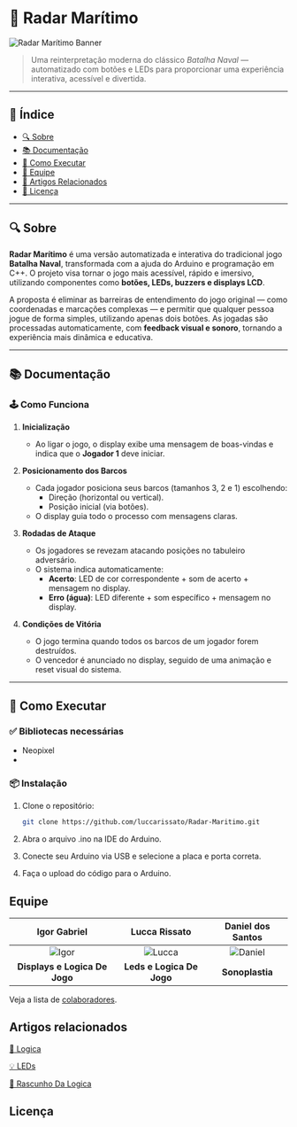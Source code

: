 # 🚢 Radar Marítimo

![Radar Marítimo Banner](https://github.com/user-attachments/assets/aaa78436-055c-4b55-be8c-6c2bfae3a786)

> Uma reinterpretação moderna do clássico *Batalha Naval* — automatizado com botões e LEDs para proporcionar uma experiência interativa, acessível e divertida.

---

## 📑 Índice

- [🔍 Sobre](#-sobre)
- [📚 Documentação](#-documentação)
- [🚀 Como Executar](#-como-executar)
- [👥 Equipe](#-equipe)
- [📎 Artigos Relacionados](#-artigos-relacionados)
- [📝 Licença](#-licença)

---

## 🔍 Sobre

**Radar Marítimo** é uma versão automatizada e interativa do tradicional jogo **Batalha Naval**, transformada com a ajuda do Arduino e programação em C++. O projeto visa tornar o jogo mais acessível, rápido e imersivo, utilizando componentes como **botões, LEDs, buzzers e displays LCD**.

A proposta é eliminar as barreiras de entendimento do jogo original — como coordenadas e marcações complexas — e permitir que qualquer pessoa jogue de forma simples, utilizando apenas dois botões. As jogadas são processadas automaticamente, com **feedback visual e sonoro**, tornando a experiência mais dinâmica e educativa.

---

## 📚 Documentação

### 🕹️ Como Funciona

1. **Inicialização**
   - Ao ligar o jogo, o display exibe uma mensagem de boas-vindas e indica que o **Jogador 1** deve iniciar.

2. **Posicionamento dos Barcos**
   - Cada jogador posiciona seus barcos (tamanhos 3, 2 e 1) escolhendo:
     - Direção (horizontal ou vertical).
     - Posição inicial (via botões).
   - O display guia todo o processo com mensagens claras.

3. **Rodadas de Ataque**
   - Os jogadores se revezam atacando posições no tabuleiro adversário.
   - O sistema indica automaticamente:
     - **Acerto**: LED de cor correspondente + som de acerto + mensagem no display.
     - **Erro (água)**: LED diferente + som específico + mensagem no display.

4. **Condições de Vitória**
   - O jogo termina quando todos os barcos de um jogador forem destruídos.
   - O vencedor é anunciado no display, seguido de uma animação e reset visual do sistema.

---

## 🚀 Como Executar

### ✅ Bibliotecas necessárias

- Neopixel
- 

### 📦 Instalação

1. Clone o repositório:
   ```bash
   git clone https://github.com/luccarissato/Radar-Maritimo.git
2. Abra o arquivo .ino na IDE do Arduino.

3. Conecte seu Arduino via USB e selecione a placa e porta correta.

4. Faça o upload do código para o Arduino.


## Equipe 

|                 **Igor Gabriel**                  |                    **Lucca Rissato**                    |                   **Daniel dos Santos**                   |          
| :------------------------------------------------: | :------------------------------------------------------: | :--------------------------------------------------: | 
| ![Igor](https://avatars.githubusercontent.com/u/107767224?v=4) | ![Lucca](https://avatars.githubusercontent.com/luccarissato) | ![Daniel](https://avatars.githubusercontent.com/u/210912757?v=4) | 
|           **Displays e Logica De Jogo**           |              **Leds e Logica De Jogo**               |     **Sonoplastia**      |             

Veja a lista de [colaboradores](https://github.com/luccarissato/Radar-Maritimo/graphs/contributors).

## Artigos relacionados
[🧠 Logica](https://www.canva.com/design/DAGmTMpjgZU/M6ENvyQbRjVcPlpwgezG6w/edit)

[💡 LEDs](https://docs.google.com/document/d/1Sy9DZSqPzpIKdoNRvKYAcvU3oX75fMmVJiSy4DJXtCE/edit?tab=t.0)

[📝 Rascunho Da Logica](https://docs.google.com/document/d/1cCqNBBMvbgPbsKnjYv-kbeMVeqmdhjC4WygrdKPP7Q8/edit?tab=t.0)

## Licença

